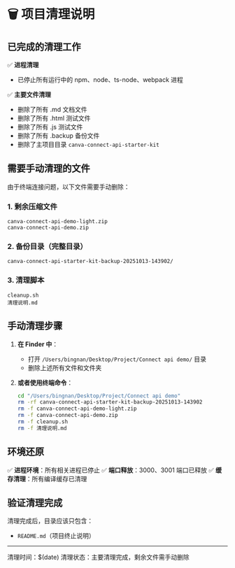 # 🗑️ 项目清理说明

## 已完成的清理工作

✅ **进程清理**
- 已停止所有运行中的 npm、node、ts-node、webpack 进程

✅ **主要文件清理**
- 删除了所有 .md 文档文件
- 删除了所有 .html 测试文件  
- 删除了所有 .js 测试文件
- 删除了所有 .backup 备份文件
- 删除了主项目目录 `canva-connect-api-starter-kit`

## 需要手动清理的文件

由于终端连接问题，以下文件需要手动删除：

### 1. 剩余压缩文件
```
canva-connect-api-demo-light.zip
canva-connect-api-demo.zip
```

### 2. 备份目录（完整目录）
```
canva-connect-api-starter-kit-backup-20251013-143902/
```

### 3. 清理脚本
```
cleanup.sh
清理说明.md
```

## 手动清理步骤

1. **在 Finder 中**：
   - 打开 `/Users/bingnan/Desktop/Project/Connect api demo/` 目录
   - 删除上述所有文件和文件夹

2. **或者使用终端命令**：
   ```bash
   cd "/Users/bingnan/Desktop/Project/Connect api demo"
   rm -rf canva-connect-api-starter-kit-backup-20251013-143902
   rm -f canva-connect-api-demo-light.zip
   rm -f canva-connect-api-demo.zip
   rm -f cleanup.sh
   rm -f 清理说明.md
   ```

## 环境还原

✅ **进程环境**：所有相关进程已停止
✅ **端口释放**：3000、3001 端口已释放
✅ **缓存清理**：所有编译缓存已清理

## 验证清理完成

清理完成后，目录应该只包含：
- `README.md`（项目终止说明）

---
清理时间：$(date)
清理状态：主要清理完成，剩余文件需手动删除

